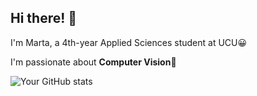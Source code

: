 ## Hi there! 👋
I'm Marta, a 4th-year Applied Sciences student at UCU😀

I'm passionate about **Computer Vision**🚀



![Your GitHub stats](https://github-readme-stats.vercel.app/api?username=martasumyk&show_icons=true&theme=radical)


